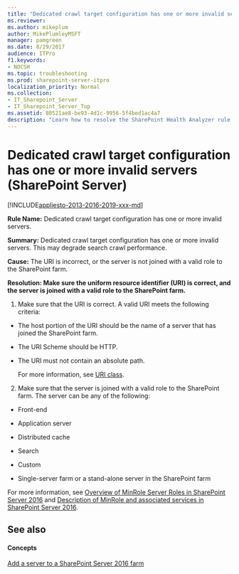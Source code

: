 ```yaml
---
title: "Dedicated crawl target configuration has one or more invalid servers (SharePoint Server)"
ms.reviewer: 
ms.author: mikeplum
author: MikePlumleyMSFT
manager: pamgreen
ms.date: 8/29/2017
audience: ITPro
f1.keywords:
- NOCSH
ms.topic: troubleshooting
ms.prod: sharepoint-server-itpro
localization_priority: Normal
ms.collection:
- IT_Sharepoint_Server
- IT_Sharepoint_Server_Top
ms.assetid: 80521ae8-be93-4d1c-9956-5f4bed1ac4a7
description: "Learn how to resolve the SharePoint Health Analyzer rule: Dedicated crawl target configuration has one or more invalid servers, for SharePoint Server."
---
```


# Dedicated crawl target configuration has one or more invalid servers (SharePoint Server)

[!INCLUDE[appliesto-2013-2016-2019-xxx-md](../includes/appliesto-2013-2016-2019-xxx-md.md)]
  
 **Rule Name:** Dedicated crawl target configuration has one or more invalid servers. 
  
 **Summary:** Dedicated crawl target configuration has one or more invalid servers. This may degrade search crawl performance. 
  
 **Cause:** The URI is incorrect, or the server is not joined with a valid role to the SharePoint farm. 
  
 **Resolution: Make sure the uniform resource identifier (URI) is correct, and the server is joined with a valid role to the SharePoint farm.**
  
1. Make sure that the URI is correct. A valid URI meets the following criteria:
    
  - The host portion of the URI should be the name of a server that has joined the SharePoint farm.
    
  - The URI Scheme should be HTTP.
    
  - The URI must not contain an absolute path.
    
    For more information, see [URI class](https://go.microsoft.com/fwlink/p/?LinkID=193513).
    
2. Make sure that the server is joined with a valid role to the SharePoint farm. The server can be any of the following:
    
  - Front-end
    
  - Application server
    
  - Distributed cache
    
  - Search
    
  - Custom
    
  - Single-server farm or a stand-alone server in the SharePoint farm
    
For more information, see [Overview of MinRole Server Roles in SharePoint Server 2016](../install/overview-of-minrole-server-roles-in-sharepoint-server.md) and [Description of MinRole and associated services in SharePoint Server 2016](../administration/description-of-minrole-and-associated-services-in-sharepoint-server-2016.md).
  
## See also

#### Concepts

[Add a server to a SharePoint Server 2016 farm](../install/add-a-server-to-a-sharepoint-server-2016-farm.md)

